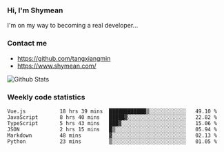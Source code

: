 ### Hi, I'm Shymean

I'm on my way to becoming a real developer...

### Contact me

- <https://github.com/tangxiangmin>
- <https://www.shymean.com/>

![Github Stats](https://github-readme-stats.vercel.app/api?username=tangxiangmin&show_icons=true&theme=dark)


###  Weekly code statistics

<!--START_SECTION:waka-->

```text
Vue.js           18 hrs 39 mins  ████████████▒░░░░░░░░░░░░   49.10 %
JavaScript       8 hrs 40 mins   █████▓░░░░░░░░░░░░░░░░░░░   22.82 %
TypeScript       5 hrs 43 mins   ███▓░░░░░░░░░░░░░░░░░░░░░   15.06 %
JSON             2 hrs 15 mins   █▒░░░░░░░░░░░░░░░░░░░░░░░   05.94 %
Markdown         48 mins         ▓░░░░░░░░░░░░░░░░░░░░░░░░   02.13 %
Python           23 mins         ▒░░░░░░░░░░░░░░░░░░░░░░░░   01.05 %
```

<!--END_SECTION:waka-->
